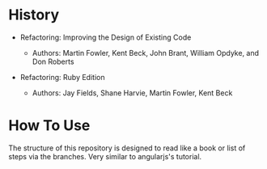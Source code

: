 History
===============

 - Refactoring: Improving the Design of Existing Code
    * Authors: Martin Fowler, Kent Beck, John Brant, William Opdyke, and Don Roberts

 - Refactoring: Ruby Edition
    * Authors: Jay Fields, Shane Harvie, Martin Fowler, Kent Beck

How To Use
===============

The structure of this repository is designed to read like a book or list of steps via the branches. Very similar to angularjs's tutorial.